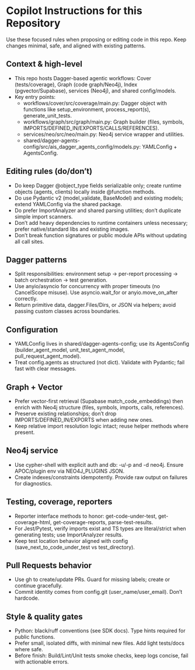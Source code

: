# Copilot Instructions for this Repository

Use these focused rules when proposing or editing code in this repo. Keep changes minimal, safe, and aligned with existing patterns.

## Context & high-level
- This repo hosts Dagger-based agentic workflows: Cover (tests/coverage), Graph (code graph/Neo4j), Index (pgvector/Supabase), services (Neo4j), and shared config/models.
- Key entry points:
  - workflows/cover/src/coverage/main.py: Dagger object with functions like setup_environment, process_report(s), generate_unit_tests.
  - workflows/graph/src/graph/main.py: Graph builder (files, symbols, IMPORTS/DEFINED_IN/EXPORTS/CALLS/REFERENCES).
  - services/neo/src/neo/main.py: Neo4j service wrapper and utilities.
  - shared/dagger-agents-config/src/ais_dagger_agents_config/models.py: YAMLConfig + AgentsConfig.

## Editing rules (do/don’t)
- Do keep Dagger @object_type fields serializable only; create runtime objects (agents, clients) locally inside @function methods.
- Do use Pydantic v2 (model_validate, BaseModel) and existing models; extend YAMLConfig via the shared package.
- Do prefer ImportAnalyzer and shared parsing utilities; don’t duplicate simple import scanners.
- Don’t add heavy dependencies to runtime containers unless necessary; prefer native/standard libs and existing images.
- Don’t break function signatures or public module APIs without updating all call sites.

## Dagger patterns
- Split responsibilities: environment setup → per-report processing → batch orchestration → test generation.
- Use anyio/asyncio for concurrency with proper timeouts (no CancelScope misuse). Use asyncio.wait_for or anyio.move_on_after correctly.
- Return primitive data, dagger.Files/Dirs, or JSON via helpers; avoid passing custom classes across boundaries.

## Configuration
- YAMLConfig lives in shared/dagger-agents-config; use its AgentsConfig (builder_agent_model, unit_test_agent_model, pull_request_agent_model).
- Treat config.agents as structured (not dict). Validate with Pydantic; fail fast with clear messages.

## Graph + Vector
- Prefer vector-first retrieval (Supabase match_code_embeddings) then enrich with Neo4j structure (files, symbols, imports, calls, references).
- Preserve existing relationships; don’t drop IMPORTS/DEFINED_IN/EXPORTS when adding new ones.
- Keep relative import resolution logic intact; reuse helper methods where present.

## Neo4j service
- Use cypher-shell with explicit auth and db: -u/-p and -d neo4j. Ensure APOC/plugin env via NEO4J_PLUGINS JSON.
- Create indexes/constraints idempotently. Provide raw output on failures for diagnostics.

## Testing, coverage, reporters
- Reporter interface methods to honor: get-code-under-test, get-coverage-html, get-coverage-reports, parse-test-results.
- For Jest/Pytest, verify imports exist and TS types are literal/strict when generating tests; use ImportAnalyzer results.
- Keep test location behavior aligned with config (save_next_to_code_under_test vs test_directory).

## Pull Requests behavior
- Use gh to create/update PRs. Guard for missing labels; create or continue gracefully.
- Commit identity comes from config.git (user_name/user_email). Don’t hardcode.

## Style & quality gates
- Python: black/ruff conventions (see SDK docs). Type hints required for public functions.
- Prefer small, isolated diffs, with minimal new files. Add light tests/docs where safe.
- Before finish: Build/Lint/Unit tests smoke checks, keep logs concise, fail with actionable errors.

